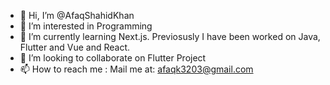 - 👋 Hi, I’m @AfaqShahidKhan
- 👀 I’m interested in Programming
- 🌱 I’m currently learning Next.js. Previosusly I have been worked on Java, Flutter and Vue and React.
- 💞️ I’m looking to collaborate on Flutter Project
- 📫 How to reach me : Mail me at:  afaqk3203@gmail.com

<!---
afaqShahidKhan/afaqShahidKhan is a ✨ special ✨ repository because its `README.md` (this file) appears on your GitHub profile.
You can click the Preview link to take a look at your changes.
--->
